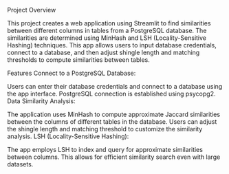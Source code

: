 Project Overview

This project creates a web application using Streamlit to find similarities between different columns in tables from a PostgreSQL database. 
The similarities are determined using MinHash and LSH (Locality-Sensitive Hashing) techniques. This app allows users to input database credentials, 
connect to a database, and then adjust shingle length and matching thresholds to compute similarities between tables.

Features
Connect to a PostgreSQL Database:

Users can enter their database credentials and connect to a database using the app interface.
PostgreSQL connection is established using psycopg2.
Data Similarity Analysis:

The application uses MinHash to compute approximate Jaccard similarities between the columns of different tables in the database.
Users can adjust the shingle length and matching threshold to customize the similarity analysis.
LSH (Locality-Sensitive Hashing):

The app employs LSH to index and query for approximate similarities between columns. This allows for efficient similarity search even with large datasets.
